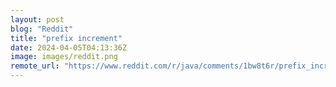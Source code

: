 ```yaml
---
layout: post
blog: "Reddit"
title: "prefix increment"
date: 2024-04-05T04:13:36Z
image: images/reddit.png
remote_url: "https://www.reddit.com/r/java/comments/1bw8t6r/prefix_increment/"
---
```

